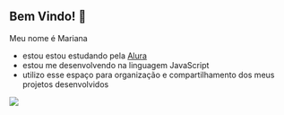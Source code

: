 ## Bem Vindo! 👋

Meu nome é Mariana

- estou estou estudando pela [Alura](https://www.alura.com.br)
- estou me desenvolvendo na linguagem JavaScript
- utilizo esse espaço para organização e compartilhamento dos meus projetos desenvolvidos

![](https://media.tenor.com/WueJYqDbbO0AAAAj/noodle-gorillaz-noodle.gif)
